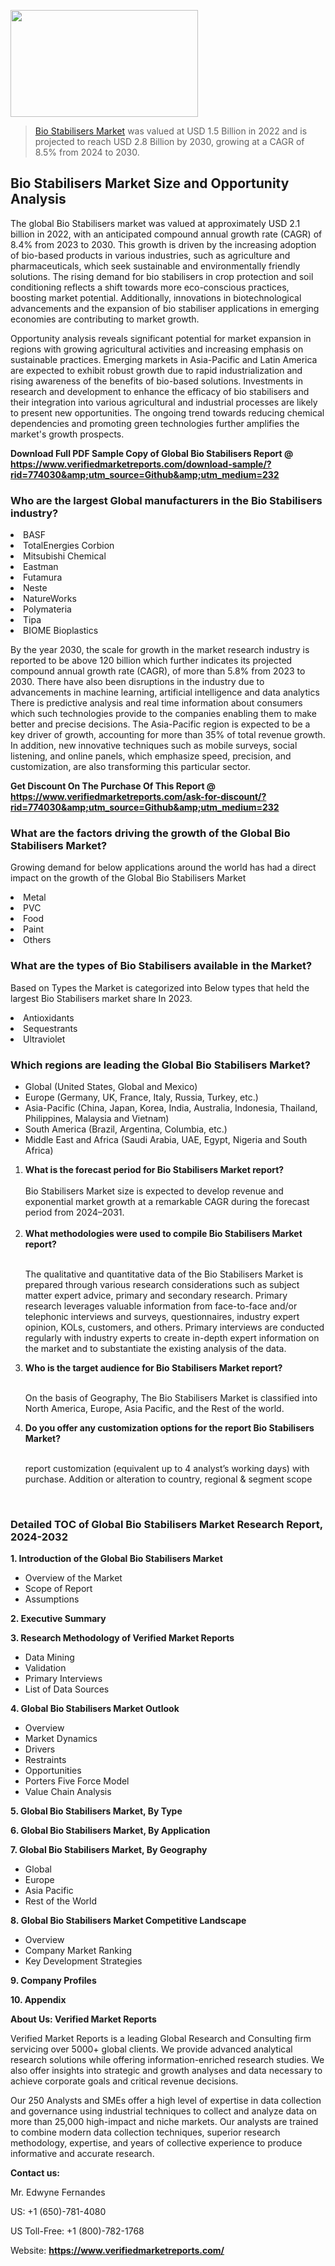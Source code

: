 <img src="https://ffe5etoiles.com/wp-content/uploads/2024/12/MST1-300x171.png" alt="" width="300" height="171" class="alignnone size-medium wp-image-20088" /><blockquote><p><p><a href="https://www.verifiedmarketreports.com/download-sample/?rid=774030&utm_source=Github&utm_medium=232" target="_blank">Bio Stabilisers Market</a> was valued at USD 1.5 Billion in 2022 and is projected to reach USD 2.8 Billion by 2030, growing at a CAGR of 8.5% from 2024 to 2030.</p></blockquote><p><h2>Bio Stabilisers Market Size and Opportunity Analysis</h2> <p>The global Bio Stabilisers market was valued at approximately USD 2.1 billion in 2022, with an anticipated compound annual growth rate (CAGR) of 8.4% from 2023 to 2030. This growth is driven by the increasing adoption of bio-based products in various industries, such as agriculture and pharmaceuticals, which seek sustainable and environmentally friendly solutions. The rising demand for bio stabilisers in crop protection and soil conditioning reflects a shift towards more eco-conscious practices, boosting market potential. Additionally, innovations in biotechnological advancements and the expansion of bio stabiliser applications in emerging economies are contributing to market growth.</p> <p>Opportunity analysis reveals significant potential for market expansion in regions with growing agricultural activities and increasing emphasis on sustainable practices. Emerging markets in Asia-Pacific and Latin America are expected to exhibit robust growth due to rapid industrialization and rising awareness of the benefits of bio-based solutions. Investments in research and development to enhance the efficacy of bio stabilisers and their integration into various agricultural and industrial processes are likely to present new opportunities. The ongoing trend towards reducing chemical dependencies and promoting green technologies further amplifies the market's growth prospects.</p> </p><p class=""><strong>Download Full PDF Sample Copy of Global Bio Stabilisers Report @ <a href="https://www.verifiedmarketreports.com/download-sample/?rid=774030&amp;utm_source=Github&amp;utm_medium=232" target="_blank">https://www.verifiedmarketreports.com/download-sample/?rid=774030&amp;utm_source=Github&amp;utm_medium=232</a></strong></p><h3 id="" class="">Who are the largest Global manufacturers in the Bio Stabilisers industry?</h3><p><li>BASF</li><li> TotalEnergies Corbion</li><li> Mitsubishi Chemical</li><li> Eastman</li><li> Futamura</li><li> Neste</li><li> NatureWorks</li><li> Polymateria</li><li> Tipa</li><li> BIOME Bioplastics</li></p><div class=""><div class="" dir="" data-message-author-role="" data-message-id="" data-message-model-slug=""><div class=""><div class=""><div class=""><div class="" dir="" data-message-author-role="" data-message-id="" data-message-model-slug=""><div class=""><div class=""><p>By the year 2030, the scale for growth in the market research industry is reported to be above 120 billion which further indicates its projected compound annual growth rate (CAGR), of more than 5.8% from 2023 to 2030. There have also been disruptions in the industry due to advancements in machine learning, artificial intelligence and data analytics There is predictive analysis and real time information about consumers which such technologies provide to the companies enabling them to make better and precise decisions. The Asia-Pacific region is expected to be a key driver of growth, accounting for more than 35% of total revenue growth. In addition, new innovative techniques such as mobile surveys, social listening, and online panels, which emphasize speed, precision, and customization, are also transforming this particular sector.</p><p><strong>Get Discount On The Purchase Of This Report @&nbsp; <a href="https://www.verifiedmarketreports.com/ask-for-discount/?rid=774030&amp;utm_source=Github&amp;utm_medium=232" target="_blank">https://www.verifiedmarketreports.com/ask-for-discount/?rid=774030&amp;utm_source=Github&amp;utm_medium=232</a></strong></p></div></div></div></div></div></div></div></div><h3 id="" class="">What are the factors driving the growth of the Global Bio Stabilisers Market?</h3><p id="" class="">Growing demand for below applications around the world has had a direct impact on the growth of the Global Bio Stabilisers Market</p><p id="" class=""><li>Metal</li><li> PVC</li><li> Food</li><li> Paint</li><li> Others</li></p><h3 id="" class="">What are the types of Bio Stabilisers available in the Market?</h3><p id="" class="">Based on Types the Market is categorized into Below types that held the largest Bio Stabilisers market share In 2023.</p><p id="" class=""><li>Antioxidants</li><li> Sequestrants</li><li> Ultraviolet</li></p><h3 id="" class="">Which regions are leading the Global Bio Stabilisers Market?</h3><ul><li>Global (United States, Global and Mexico)</li><li>Europe (Germany, UK, France, Italy, Russia, Turkey, etc.)</li><li>Asia-Pacific (China, Japan, Korea, India, Australia, Indonesia, Thailand, Philippines, Malaysia and Vietnam)</li><li>South America (Brazil, Argentina, Columbia, etc.)</li><li>Middle East and Africa (Saudi Arabia, UAE, Egypt, Nigeria and South Africa)</li></ul><p><ol><li><strong>What is the forecast period for Bio Stabilisers Market report?<br /></strong><br /><span data-sheets-root="1" data-sheets-value="{&quot;1&quot;:2,&quot;2&quot;:&quot;XXXX size is expected to develop revenue and exponential market growth at a remarkable CAGR during the forecast period from 2024&ndash;2030.&quot;}" data-sheets-userformat="{&quot;2&quot;:12674,&quot;4&quot;:{&quot;1&quot;:2,&quot;2&quot;:16776960},&quot;10&quot;:2,&quot;11&quot;:0,&quot;15&quot;:&quot;Arial&quot;,&quot;16&quot;:12}">Bio Stabilisers Market size is expected to develop revenue and exponential market growth at a remarkable CAGR during the forecast period from 2024&ndash;2031.</span><br /><br /></li><li><strong>What methodologies were used to compile Bio Stabilisers Market report?<br /><br /></strong><p>The qualitative and quantitative data of the&nbsp;Bio Stabilisers Market is prepared through various research considerations such as subject matter expert advice, primary and secondary research. Primary research leverages valuable information from face-to-face and/or telephonic interviews and surveys, questionnaires, industry expert opinion, KOLs, customers, and others. Primary interviews are conducted regularly with industry experts to create in-depth expert information on the market and to substantiate the existing analysis of the data.&nbsp;</p></li><li><strong>Who is the target audience for Bio Stabilisers Market report?<br /><br /></strong><p>On the basis of Geography, The&nbsp;Bio Stabilisers Market is classified into North America, Europe, Asia Pacific, and the Rest of the world.</p></li><li><strong>Do you offer any customization options for the report Bio Stabilisers Market?<br /><br /></strong><p>report customization (equivalent up to 4 analyst&rsquo;s working days) with purchase. Addition or alteration to country, regional &amp; segment scope</p><p>&nbsp;</p></li></ol></p><h3 id="" class="">Detailed TOC of Global Bio Stabilisers Market Research Report, 2024-2032</h3><p id="" class=""><strong>1. Introduction of the Global Bio Stabilisers Market</strong></p><ul><li>Overview of the Market</li><li>Scope of Report</li><li>Assumptions</li></ul><p id="" class=""><strong>2. Executive Summary</strong></p><p id="" class=""><strong>3. Research Methodology of&nbsp;Verified Market Reports</strong></p><ul><li>Data Mining</li><li>Validation</li><li>Primary Interviews</li><li>List of Data Sources</li></ul><p id="" class=""><strong>4. Global Bio Stabilisers Market Outlook</strong></p><ul><li>Overview</li><li>Market Dynamics</li><li>Drivers</li><li>Restraints</li><li>Opportunities</li><li>Porters Five Force Model</li><li>Value Chain Analysis</li></ul><p id="" class=""><strong>5. Global Bio Stabilisers Market, By&nbsp;Type</strong></p><p id="" class=""><strong>6. Global Bio Stabilisers Market, By Application</strong></p><p id="" class=""><strong>7. Global Bio Stabilisers Market, By Geography</strong></p><ul><li>Global</li><li>Europe</li><li>Asia Pacific</li><li>Rest of the World</li></ul><p id="" class=""><strong>8. Global Bio Stabilisers Market Competitive Landscape</strong></p><ul><li>Overview</li><li>Company Market Ranking</li><li>Key Development Strategies</li></ul><p id="" class=""><strong>9. Company Profiles</strong></p><p id="" class=""><strong>10. Appendix</strong></p><p id="" class=""><strong>About Us: Verified Market Reports</strong></p><p id="" class="">Verified Market Reports is a leading Global Research and Consulting firm servicing over 5000+ global clients. We provide advanced analytical research solutions while offering information-enriched research studies. We also offer insights into strategic and growth analyses and data necessary to achieve corporate goals and critical revenue decisions.</p><p id="" class="">Our 250 Analysts and SMEs offer a high level of expertise in data collection and governance using industrial techniques to collect and analyze data on more than 25,000 high-impact and niche markets. Our analysts are trained to combine modern data collection techniques, superior research methodology, expertise, and years of collective experience to produce informative and accurate research.</p><p id="" class=""><strong>Contact us:</strong></p><p id="" class="">Mr. Edwyne Fernandes</p><p id="" class="">US: +1 (650)-781-4080</p><p id="" class="">US Toll-Free: +1 (800)-782-1768</p><p id="" class="">Website: <a target="" data-test-app-aware-link=""><strong>https://www.verifiedmarketreports.com/</strong></a></p>
